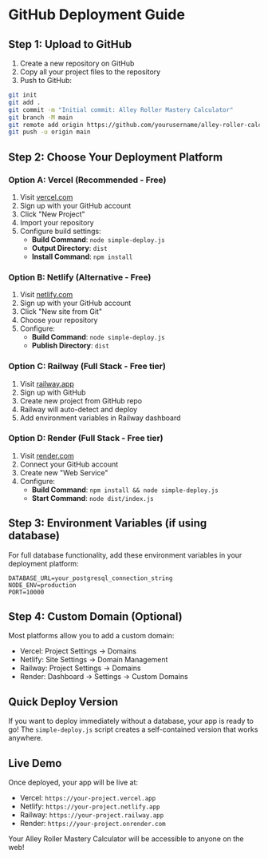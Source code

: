 # GitHub Deployment Guide

## Step 1: Upload to GitHub

1. Create a new repository on GitHub
2. Copy all your project files to the repository
3. Push to GitHub:

```bash
git init
git add .
git commit -m "Initial commit: Alley Roller Mastery Calculator"
git branch -M main
git remote add origin https://github.com/yourusername/alley-roller-calculator.git
git push -u origin main
```

## Step 2: Choose Your Deployment Platform

### Option A: Vercel (Recommended - Free)
1. Visit [vercel.com](https://vercel.com)
2. Sign up with your GitHub account
3. Click "New Project"
4. Import your repository
5. Configure build settings:
   - **Build Command**: `node simple-deploy.js`
   - **Output Directory**: `dist`
   - **Install Command**: `npm install`

### Option B: Netlify (Alternative - Free)
1. Visit [netlify.com](https://netlify.com)
2. Sign up with your GitHub account
3. Click "New site from Git"
4. Choose your repository
5. Configure:
   - **Build Command**: `node simple-deploy.js`
   - **Publish Directory**: `dist`

### Option C: Railway (Full Stack - Free tier)
1. Visit [railway.app](https://railway.app)
2. Sign up with GitHub
3. Create new project from GitHub repo
4. Railway will auto-detect and deploy
5. Add environment variables in Railway dashboard

### Option D: Render (Full Stack - Free tier)
1. Visit [render.com](https://render.com)
2. Connect your GitHub account
3. Create new "Web Service"
4. Configure:
   - **Build Command**: `npm install && node simple-deploy.js`
   - **Start Command**: `node dist/index.js`

## Step 3: Environment Variables (if using database)

For full database functionality, add these environment variables in your deployment platform:

```
DATABASE_URL=your_postgresql_connection_string
NODE_ENV=production
PORT=10000
```

## Step 4: Custom Domain (Optional)

Most platforms allow you to add a custom domain:
- Vercel: Project Settings → Domains
- Netlify: Site Settings → Domain Management
- Railway: Project Settings → Domains
- Render: Dashboard → Settings → Custom Domains

## Quick Deploy Version

If you want to deploy immediately without a database, your app is ready to go! The `simple-deploy.js` script creates a self-contained version that works anywhere.

## Live Demo

Once deployed, your app will be live at:
- Vercel: `https://your-project.vercel.app`
- Netlify: `https://your-project.netlify.app`
- Railway: `https://your-project.railway.app`
- Render: `https://your-project.onrender.com`

Your Alley Roller Mastery Calculator will be accessible to anyone on the web!